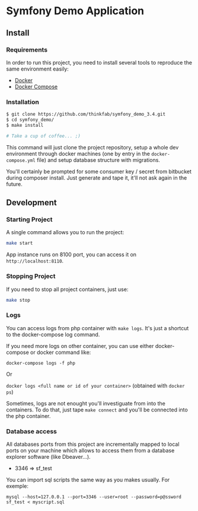 Symfony Demo Application
========================

## Install

### Requirements

In order to run this project, you need to install several tools to reproduce the same environment easily:

- [Docker](https://www.docker.com/)
- [Docker Compose](https://docs.docker.com/compose/overview/)

### Installation

```bash
$ git clone https://github.com/thinkfab/symfony_demo_3.4.git
$ cd symfony_demo/
$ make install

# Take a cup of coffee... ;)
```

This command will just clone the project repository, setup a whole dev environment through docker machines (one by entry in the `docker-compose.yml` file) and setup database structure with migrations.

You'll certainly be prompted for some consumer key / secret from bitbucket during composer install. Just generate and tape it, it'll not ask again in the future.

## Development

### Starting Project

A single command allows you to run the project:

```sh
make start
```

App instance runs on 8100 port, you can access it on `http://localhost:8110`.

### Stopping Project

If you need to stop all project containers, just use:

```sh
make stop
```

### Logs

You can access logs from php container with `make logs`. It's just a shortcut to the docker-compose log command.

If you need more logs on other container, you can use either docker-compose or docker command like:

`docker-compose logs -f php`

Or

`docker logs <full name or id of your container>` (obtained with `docker ps`)

Sometimes, logs are not enought you'll investiguate from into the containers. To do that, just tape `make connect` and you'll be connected into the php container.

### Database access

All databases ports from this project are incrementally mapped to local ports on your machine which allows to access them from a database explorer software (like Dbeaver...).

- 3346 => sf_test

You can import sql scripts the same way as you makes usually. For exemple:

```
mysql --host=127.0.0.1 --port=3346 --user=root --password=p@ssword sf_test < myscript.sql
```